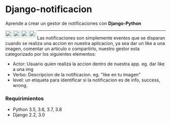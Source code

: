 # Django-notificacion

Aprende a crear un gestor de notificaciones con **Django-Python** 


[<img align="left" alt="Jorgito Code | Youtube" width="22px" src="https://camo.githubusercontent.com/6645c4c313a1f4f0032cd1c5e5fd0033417104a7a282fed4cafdca8ac2a1ab33/68747470733a2f2f63646e2e6a7364656c6976722e6e65742f6e706d2f73696d706c652d69636f6e734076332f69636f6e732f796f75747562652e737667" />][youtube]

[<img align="left" alt="Jorgito Code | Twitter" width="22px" src="https://camo.githubusercontent.com/395dda360ae28377b7c3247581a88b20573883519c2be833cb64fbb37dcbcc1a/68747470733a2f2f63646e2e6a7364656c6976722e6e65742f6e706d2f73696d706c652d69636f6e734076332f69636f6e732f747769747465722e737667" />][twitter]


[<img align="left" alt="Jorgito Code | Linkedin" width="22px" src="https://camo.githubusercontent.com/d659d2bac00c01b42bffbae84bdc121e828b8fecd5b4949ffa2575f5d9e4a371/68747470733a2f2f63646e2e6a7364656c6976722e6e65742f6e706d2f73696d706c652d69636f6e734076332f69636f6e732f6c696e6b6564696e2e737667" />][linkedin]


[<img align="left" alt="Jorgito Code | Facebook" width="22px" src="https://camo.githubusercontent.com/c80f9763ed06d4ab9fbcc1a74b8b74cd95e4c7f82d3f1f70233994f236a0faeb/68747470733a2f2f63646e2e6a7364656c6976722e6e65742f6e706d2f73696d706c652d69636f6e734076332f69636f6e732f696e7374616772616d2e737667" />][facebook]

***
Las notificaciones son simplemente eventos que se disparan cuando se realiza una accion en nuestra aplicacion, ya sea dar un like a una imagen, comentar un articulo o compartirlo, nuestro gestor esta categorizado por los siguientes elementos:

* Actor: Usuario quien realiza la accion dentro de nuestra app. eg. dar like a una img
* Verbo: Descripcion de la notificacion. eg. "like en tu imagen"
* level: un etiqueta para identificar si la notificacion es de info, success, wrong.

### Requirimientos

* Python 3.5, 3.6, 3.7, 3.8
* Django 2.2, 3.0








[youtube]: https://www.youtube.com/channel/UC-0f0AT2xJrUxML6HJTH3Iw?view_as=subscriber
[twitter]: https://twitter.com/JorgitoCode  
[linkedin]: https://www.linkedin.com/in/jorge-luis-uribe-rodriguez-2a66b81a4/
[facebook]: https://www.facebook.com/groups/2753661358247630
